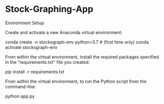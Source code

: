 # Stock-Graphing-App

Environment Setup

Create and activate a new Anaconda virtual environment:

conda create -n stocksgraph-env python=3.7 # (first time only)
conda activate stocksgraph-env

From within the virtual environment, install the required packages specified in the "requirements.txt" file you created:

pip install -r requirements.txt


From within the virtual environment, to run the Python script from the command-line:

python app.py